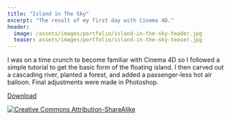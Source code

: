 ```yaml
---
title: "Island in The Sky"
excerpt: "The result of my first day with Cinema 4D."
header:
  image: /assets/images/portfolio/island-in-the-sky-header.jpg
  teaser: assets/images/portfolio/island-in-the-sky-teaser.jpg
---
```


I was on a time crunch to become familiar with Cinema 4D so I followed a simple
tutorial to get the basic form of the floating island. I then carved out a
cascading river, planted a forest, and added a passenger-less hot air balloon.
Final adjustments were made in Photoshop.

[Download](https://drive.google.com/file/d/0B7MQLfqgPj9OdndZem5SUHBtZjQ)

[![Creative Commons Attribution-ShareAlike](https://mirrors.creativecommons.org/presskit/buttons/88x31/svg/by-sa.svg)](https://creativecommons.org/licenses/by-sa/4.0/)
